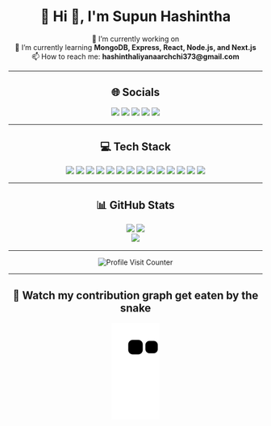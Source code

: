 <h1 align="center">💫 Hi 👋, I'm Supun Hashintha</h1>

<p align="center">
🔭 I’m currently working on <br>
🌱 I’m currently learning <b>MongoDB, Express, React, Node.js, and Next.js</b><br>
📫 How to reach me: <b>hashinthaliyanaarchchi373@gmail.com</b>
</p>

---

<h2 align="center">🌐 Socials</h2>
<p align="center">
  <a href="https://facebook.com/supun hashintha"><img src="https://img.shields.io/badge/Facebook-%231877F2.svg?logo=Facebook&logoColor=white"/></a>
  <a href="https://instagram.com/supun hashintha"><img src="https://img.shields.io/badge/Instagram-%23E4405F.svg?logo=Instagram&logoColor=white"/></a>
  <a href="https://linkedin.com/in/supun hashintha"><img src="https://img.shields.io/badge/LinkedIn-%230077B5.svg?logo=linkedin&logoColor=white"/></a>
  <a href="https://x.com/supun hashintha"><img src="https://img.shields.io/badge/X-black.svg?logo=X&logoColor=white"/></a>
  <a href="mailto:hashinthaliyanaarchchi373@gmail.com"><img src="https://img.shields.io/badge/Email-D14836?logo=gmail&logoColor=white"/></a>
</p>

---

<h2 align="center">💻 Tech Stack</h2>
<p align="center">
  <img src="https://img.shields.io/badge/html5-%23E34F26.svg?style=for-the-badge&logo=html5&logoColor=white"/>
  <img src="https://img.shields.io/badge/java-%23ED8B00.svg?style=for-the-badge&logo=openjdk&logoColor=white"/>
  <img src="https://img.shields.io/badge/javascript-%23323330.svg?style=for-the-badge&logo=javascript&logoColor=%23F7DF1E"/>
  <img src="https://img.shields.io/badge/python-3670A0?style=for-the-badge&logo=python&logoColor=ffdd54"/>
  <img src="https://img.shields.io/badge/typescript-%23007ACC.svg?style=for-the-badge&logo=typescript&logoColor=white"/>
  <img src="https://img.shields.io/badge/css3-%231572B6.svg?style=for-the-badge&logo=css3&logoColor=white"/>
  <img src="https://img.shields.io/badge/AWS-%23FF9900.svg?style=for-the-badge&logo=amazon-aws&logoColor=white"/>
  <img src="https://img.shields.io/badge/react-%2320232a.svg?style=for-the-badge&logo=react&logoColor=%2361DAFB"/>
  <img src="https://img.shields.io/badge/MongoDB-%234ea94b.svg?style=for-the-badge&logo=mongodb&logoColor=white"/>
  <img src="https://img.shields.io/badge/mysql-4479A1.svg?style=for-the-badge&logo=mysql&logoColor=white"/>
  <img src="https://img.shields.io/badge/firebase-a08021?style=for-the-badge&logo=firebase&logoColor=ffcd34"/>
  <img src="https://img.shields.io/badge/figma-%23F24E1E.svg?style=for-the-badge&logo=figma&logoColor=white"/>
  <img src="https://img.shields.io/badge/git-%23F05033.svg?style=for-the-badge&logo=git&logoColor=white"/>
  <img src="https://img.shields.io/badge/github-%23121011.svg?style=for-the-badge&logo=github&logoColor=white"/>
</p>

---

<h2 align="center">📊 GitHub Stats</h2>
<p align="center">
  <img src="https://github-readme-stats.vercel.app/api?username=tlashla373&theme=tokyonight&hide_border=false&include_all_commits=true&count_private=true"/>
  <img src="https://nirzak-streak-stats.vercel.app/?user=tlashla373&theme=tokyonight&hide_border=false"/><br/>
  <img src="https://github-readme-stats.vercel.app/api/top-langs/?username=tlashla373&theme=tokyonight&hide_border=false&include_all_commits=true&count_private=true&layout=compact"/>
</p>

---

<p align="center">
  <img src="https://visitcount.itsvg.in/api?id=tlashla373&label=Profile%20Views&color=0&icon=2&pretty=true" alt="Profile Visit Counter" />
</p>

---

<h2 align="center">🐍 Watch my contribution graph get eaten by the snake</h2>
<p align="center">
  <img src="https://github.com/tlashla373/tlashla373/blob/output/github-contribution-grid-snake.svg" alt="snake gif"/>
</p>

